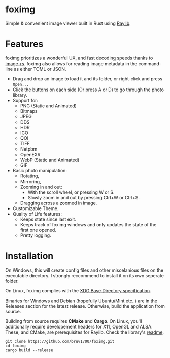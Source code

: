 # foximg

Simple & convenient image viewer built in Rust using [Raylib].

[Raylib]: http://www.raylib.com/

# Features

foximg prioritizes a wonderful UX, and fast decoding speeds thanks to [image-rs]. foximg also allows
for reading image metadata in the command-line as either TOML or JSON.

- Drag and drop an image to load it and its folder, or right-click and press `Open...`
- Click the buttons on each side (Or press A or D) to go through the photo library.
- Support for:
    - PNG (Static and Animated)
    - Bitmaps
    - JPEG
    - DDS
    - HDR
    - ICO
    - QOI
    - TIFF
    - Netpbm
    - OpenEXR
    - WebP (Static and Animated)
    - GIF
- Basic photo manipulation:
    - Rotating,
    - Mirroring,
    - Zooming in and out:
        - With the scroll wheel, or pressing W or S.
        - Slowly zoom in and out by pressing Ctrl+W or Ctrl+S.
    - Dragging across a zoomed in image.
- Customizable Theme.
- Quality of Life features:
    - Keeps state since last exit.
    - Keeps track of foximg windows and only updates the state of the first one opened.
    - Pretty logging.

[image-rs]: https://www.image-rs.org/

# Installation

On Windows, this will create config files and other miscelanious files on the executable directory. 
I strongly reccommend to install it on its own seperate folder.

On Linux, foximg complies with the [XDG Base Directory specification].

<!--foximg has not been tested on MacOS yet.
    ^^^
    I really disliked finding out how expensive developing for MacOS is. for the forseeable I won't
    be caring about MacOS :)
-->

Binaries for Windows and Debian (hopefully Ubuntu/Mint etc..) are in the Releases section for the
latest release. Otherwise, build the application from source. 

Building from source requires **CMake** and **Cargo**. On Linux, you'll additionally require developement 
headers for X11, OpenGL and ALSA. These, and CMake, are prerequisites for Raylib. Check the library's [readme].

```
git clone https://github.com/bruv1700/foximg.git
cd foximg
cargo build --release
```

[XDG Base Directory specification]: https://specifications.freedesktop.org/basedir-spec/latest/
[readme]: https://github.com/raysan5/raylib?tab=readme-ov-file#build-and-installation
